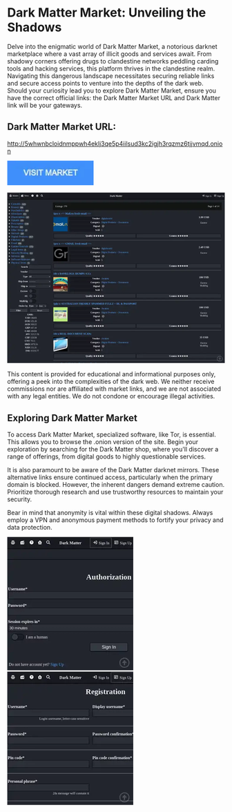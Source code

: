 # Dark Matter Market: Unveiling the Shadows

Delve into the enigmatic world of Dark Matter Market, a notorious darknet marketplace where a vast array of illicit goods and services await. From shadowy corners offering drugs to clandestine networks peddling carding tools and hacking services, this platform thrives in the clandestine realm. Navigating this dangerous landscape necessitates securing reliable links and secure access points to venture into the depths of the dark web. Should your curiosity lead you to explore Dark Matter Market, ensure you have the correct official links: the Dark Matter Market URL and Dark Matter link will be your gateways.

## Dark Matter Market URL:

http://5whwnbcloidnmppwh4eklj3qe5p4iilsud3kc2igjh3rqzmz6tjjvmqd.onion

[<img src="/symbols/message.webp" width="200">](http://5whwnbcloidnmppwh4eklj3qe5p4iilsud3kc2igjh3rqzmz6tjjvmqd.onion)

<a href="http://5whwnbcloidnmppwh4eklj3qe5p4iilsud3kc2igjh3rqzmz6tjjvmqd.onion"><img src="/symbols/restore.webp" alt="image" style="max-width: 100%;"><a>

This content is provided for educational and informational purposes only, offering a peek into the complexities of the dark web. We neither receive commissions nor are affiliated with market links, and we are not associated with any legal entities. We do not condone or encourage illegal activities.

## Exploring Dark Matter Market

To access Dark Matter Market, specialized software, like Tor, is essential. This allows you to browse the .onion version of the site. Begin your exploration by searching for the Dark Matter shop, where you'll discover a range of offerings, from digital goods to highly questionable services.

It is also paramount to be aware of the Dark Matter darknet mirrors. These alternative links ensure continued access, particularly when the primary domain is blocked. However, the inherent dangers demand extreme caution. Prioritize thorough research and use trustworthy resources to maintain your security.

Bear in mind that anonymity is vital within these digital shadows. Always employ a VPN and anonymous payment methods to fortify your privacy and data protection.

<a href="http://5whwnbcloidnmppwh4eklj3qe5p4iilsud3kc2igjh3rqzmz6tjjvmqd.onion"><img src="/symbols/task.webp" alt="image" style="max-width: 100%;"><a>  <a href="http://5whwnbcloidnmppwh4eklj3qe5p4iilsud3kc2igjh3rqzmz6tjjvmqd.onion"><img src="/symbols/prior.webp" alt="image" style="max-width: 100%;"><a>